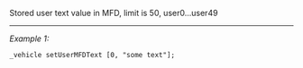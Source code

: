 Stored user text value in MFD, limit is 50, user0...user49


---
*Example 1:*
```sqf
_vehicle setUserMFDText [0, "some text"];
```